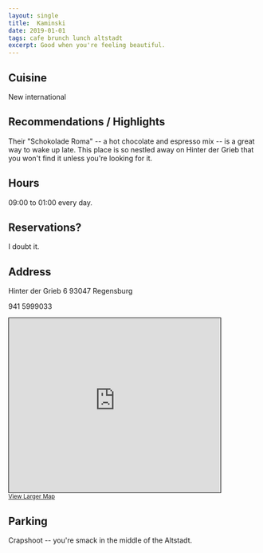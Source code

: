 ```yaml
---
layout: single
title:  Kaminski
date: 2019-01-01
tags: cafe brunch lunch altstadt
excerpt: Good when you're feeling beautiful.
---
```


## Cuisine ##
New international

## Recommendations / Highlights ##
Their "Schokolade Roma" -- a hot chocolate and espresso mix -- is a great way to wake up late.  This place is so nestled away on Hinter der Grieb that you won't find it unless you're looking for it.

## Hours ##
09:00 to 01:00 every day.

## Reservations? ##
I doubt it.

## Address ##
Hinter der Grieb 6
93047 Regensburg

941 5999033

<iframe width="425" height="350" frameborder="0" scrolling="no" marginheight="0" marginwidth="0" src="https://www.openstreetmap.org/export/embed.html?bbox=12.093321382999422%2C49.01850123538072%2C12.095418870449068%2C49.019760687569686&amp;layer=mapnik&amp;marker=49.019131200025114%2C12.094370700000013" style="border: 1px solid black"></iframe><br/><small><a href="https://www.openstreetmap.org/?mlat=49.01913&amp;mlon=12.09437#map=19/49.01913/12.09437">View Larger Map</a></small>

## Parking ##
Crapshoot -- you're smack in the middle of the Altstadt.